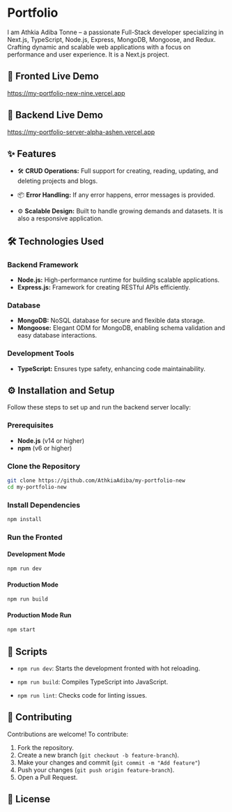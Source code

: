 # Portfolio

I am Athkia Adiba Tonne – a passionate Full-Stack developer specializing in Next.js, TypeScript, Node.js, Express, MongoDB, Mongoose, and Redux. Crafting dynamic and scalable web applications with a focus on performance and user experience. It is a Next.js project.

## 🚀 Fronted Live Demo

https://my-portfolio-new-nine.vercel.app

## 🚀 Backend Live Demo

https://my-portfolio-server-alpha-ashen.vercel.app

## ✨ Features

- 🛠️ **CRUD Operations:** Full support for creating, reading, updating, and deleting projects and blogs.

- 📦 **Error Handling:** If any error happens, error messages is provided.

- ⚙️ **Scalable Design:** Built to handle growing demands and datasets. It is also a responsive application.

## 🛠️ Technologies Used

### Backend Framework

- **Node.js:** High-performance runtime for building scalable applications.
- **Express.js:** Framework for creating RESTful APIs efficiently.

### Database

- **MongoDB:** NoSQL database for secure and flexible data storage.
- **Mongoose:** Elegant ODM for MongoDB, enabling schema validation and easy database interactions.

### Development Tools

- **TypeScript:** Ensures type safety, enhancing code maintainability.

## ⚙️ Installation and Setup

Follow these steps to set up and run the backend server locally:

### Prerequisites

- **Node.js** (v14 or higher)
- **npm** (v6 or higher)

### Clone the Repository

```bash
git clone https://github.com/AthkiaAdiba/my-portfolio-new
cd my-portfolio-new
```

### Install Dependencies

```bash
npm install
```

### Run the Fronted

#### Development Mode

```bash
npm run dev
```

#### Production Mode

```bash
npm run build
```

#### Production Mode Run

```bash
npm start
```

## 🔗 Scripts

- `npm run dev`: Starts the development fronted with hot reloading.

- `npm run build`: Compiles TypeScript into JavaScript.

- `npm run lint`: Checks code for linting issues.

## 🤝 Contributing

Contributions are welcome! To contribute:

1. Fork the repository.
2. Create a new branch (`git checkout -b feature-branch`).
3. Make your changes and commit (`git commit -m "Add feature"`)
4. Push your changes (`git push origin feature-branch`).
5. Open a Pull Request.

## 📜 License
